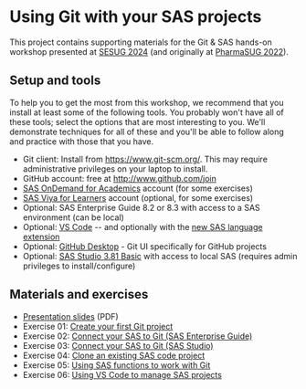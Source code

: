 # Using Git with your SAS projects

This project contains supporting materials for the Git &amp; SAS hands-on workshop presented at [SESUG 2024](https://sesug.org/SESUG2024/index.php) (and originally at [PharmaSUG 2022](https://www.pharmasug.org/us/index.html)).

## Setup and tools

To help you to get the most from this workshop, we recommend that you install at least some of the following tools. You probably won't have all of these tools; select the options that are most interesting to you. We'll demonstrate techniques for all of these and you'll be able to follow along and practice with those that you have.

* Git client: Install from https://www.git-scm.org/. This may require administrative privileges on your laptop to install.
* GitHub account: free at http://www.github.com/join 
* [SAS OnDemand for Academics](https://www.sas.com/en_us/software/on-demand-for-academics.html) account (for some exercises)
* [SAS Viya for Learners](https://www.sas.com/en_us/software/viya-for-learners.html) account (optional, for some exercises)
* Optional: SAS Enterprise Guide 8.2 or 8.3 with access to a SAS environment (can be local)
* Optional: [VS Code](https://code.visualstudio.com/) -- and optionally with the [new SAS language extension](https://marketplace.visualstudio.com/items?itemName=SAS.sas-lsp)
* Optional: [GitHub Desktop](https://desktop.github.com/) - Git UI specifically for GitHub projects
* Optional: [SAS Studio 3.81 Basic](https://support.sas.com/downloads/browse.htm?fil=&cat=560) with access to local SAS (requires admin privileges to install/configure)

## Materials and exercises

* [Presentation slides](./slides/Hemedinger_PharmaSUG_HoT_Git.pdf) (PDF) 
* Exercise 01: [Create your first Git project](./exercises/01-create-git-project.md)
* Exercise 02: [Connect your SAS to Git (SAS Enterprise Guide)](./exercises/02-connect-sas-to-git-eg.md)
* Exercise 03: [Connect your SAS to Git (SAS Studio)](./exercises/03-connect-sas-to-git-studio.md)
* Exercise 04: [Clone an existing SAS code project](./exercises/04-clone-sas-project.md)
* Exercise 05: [Using SAS functions to work with Git](./exercises/05-git-functions-in-sas.md)
* Exercise 06: [Using VS Code to manage SAS projects](./exercises/06-using-vscode.md)